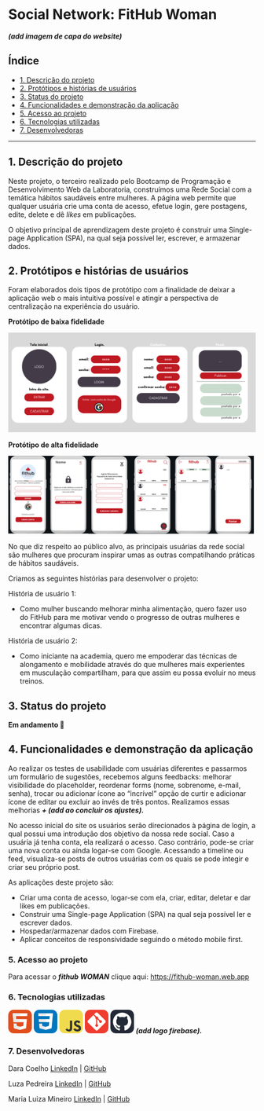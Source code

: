 # Social Network: FitHub Woman

***(add imagem de capa do website)***

## Índice

* [1. Descrição do projeto](#1-descrição-do-projeto)
* [2. Protótipos e histórias de usuários](#2-protótipos-e-histórias-de-usuários)
* [3. Status do projeto](#3-status-do-projeto)
* [4. Funcionalidades e demonstração da aplicação](#4-funcionalidades-e-demonstração-da-aplicação)
* [5. Acesso ao projeto](#5-acesso-ao-projeto)
* [6. Tecnologias utilizadas](#6-tecnologias-utilizadas)
* [7. Desenvolvedoras](#7-desenvolvedoras)


***

## 1. Descrição do projeto

Neste projeto, o terceiro  realizado pelo Bootcamp de Programação e Desenvolvimento Web da Laboratoria, construímos uma Rede Social com a temática hábitos saudáveis entre mulheres. A página web permite que qualquer usuária crie uma conta de acesso, efetue login, gere postagens, edite, delete e dê _likes_ em publicações.

O objetivo principal de aprendizagem deste projeto é construir uma Single-page
Application (SPA), na qual seja possível ler, escrever, e armazenar dados.

## 2. Protótipos e histórias de usuários
Foram elaborados dois tipos de protótipo com a finalidade de deixar a aplicação web o mais intuitiva possível e atingir a perspectiva de centralização na experiência do usuário.

**Protótipo de baixa fidelidade**

![baixa-fidelidade](img-readme/prot-bx-fidelid.png)

**Protótipo de alta fidelidade**

![alta-fidelidade](<img-readme/prot alt fid sn.png>)

No que diz respeito ao público alvo, as principais usuárias da rede social são mulheres que procuram inspirar umas as outras compatilhando práticas de hábitos saudáveis.

 Criamos as seguintes histórias para desenvolver o projeto:

História de usuário 1:

* Como mulher buscando melhorar minha alimentação, quero fazer uso do FitHub para me motivar vendo o progresso de outras mulheres e encontrar algumas dicas.

História de usuário 2:

* Como iniciante na academia, quero me empoderar das técnicas de alongamento e mobilidade através do que mulheres mais experientes em musculação compartilham, para que assim eu possa evoluir no meus treinos.

## 3. Status do projeto
**Em andamento 🔨**

## 4. Funcionalidades e demonstração da aplicação
Ao realizar os testes de usabilidade com usuárias diferentes e passarmos um formulário de sugestões, recebemos alguns feedbacks: melhorar visibilidade do placeholder, reordenar forms (nome, sobrenome, e-mail, senha), trocar ou adicionar ícone ao “incrível” opção de curtir e adicionar ícone de editar ou excluir ao invés de três pontos. Realizamos essas melhorias ***+ (add ao concluir os ajustes).***

No acesso inicial do site os usuários serão direcionados à página de login, a qual possui uma introdução dos objetivo da nossa rede social. Caso a usuária já tenha conta, ela realizará o acesso. Caso contrário, pode-se criar uma nova conta ou ainda logar-se com Google. Acessando a timeline ou feed, visualiza-se posts de outros usuárias com os quais se pode integir e criar seu próprio post.

As aplicações deste projeto são:

* Criar uma conta de acesso, logar-se com ela, criar, editar, deletar e dar likes em publicações.
* Construir uma Single-page Application (SPA) na qual seja possível ler e escrever dados.
* Hospedar/armazenar dados com Firebase.
* Aplicar conceitos de responsividade seguindo o método mobile first.


### 5. Acesso ao projeto
Para acessar o ***fithub WOMAN*** clique aqui: https://fithub-woman.web.app
### 6. Tecnologias utilizadas
![html](img-readme/html-icon.png) ![css](img-readme/css-icon.png) ![js](img-readme/js-icon.png) ![git](img-readme/git-icon.png) ![github](img-readme/gitHub-icon.png) ***(add  logo firebase).***

### 7. Desenvolvedoras
Dara Coelho  [LinkedIn](https://www.linkedin.com/in/dara-coelho/) | [GitHub](https://github.com/Dahbarbara)

Luza Pedreira [LinkedIn](https://www.linkedin.com/in/luza-pedreira/) | [GitHub](https://github.com/Luzapedreira)

Maria Luiza Mineiro [LinkedIn](https://www.linkedin.com/in/maria-luiza-mineiro/) | [GitHub](https://github.com/malumineiro)
